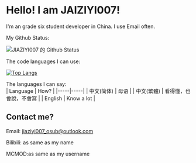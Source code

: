 # Hello! I am JAIZIYI007!
I'm an grade six student developer in China.
I use Email often.

My Github Status:

![JIAZIYI007 的 Github Status](https://github-readme-stats.vercel.app/api?username=JIAZIYI007&theme=light&show_icons=true)

The code languages I can use:

[![Top Langs](https://github-readme-stats.vercel.app/api/top-langs/?username=JIAZIYI007&layout=compact)](https://github.com/anuraghazra/github-readme-stats)

The languages I can say:  
| Language | How? |
|-----|-----|
| 中文(简体) | 母语 |
| 中文(繁體) | 看得懂，也會說，不會寫 |
| English | Know a lot |
## Contact me?
Email: jiaziyi007_osub@outlook.com

Bilibili: as same as my name

MCMOD:as same as my username
